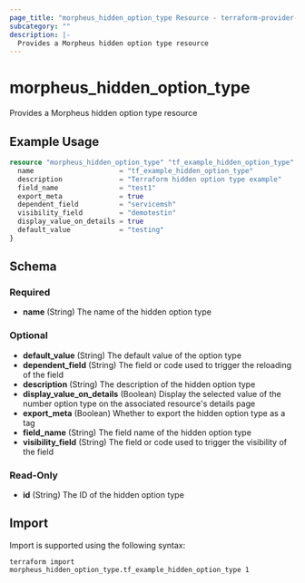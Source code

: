 ```yaml
---
page_title: "morpheus_hidden_option_type Resource - terraform-provider-morpheus"
subcategory: ""
description: |-
  Provides a Morpheus hidden option type resource
---
```


# morpheus_hidden_option_type

Provides a Morpheus hidden option type resource

## Example Usage

```terraform
resource "morpheus_hidden_option_type" "tf_example_hidden_option_type" {
  name                     = "tf_example_hidden_option_type"
  description              = "Terraform hidden option type example"
  field_name               = "test1"
  export_meta              = true
  dependent_field          = "servicemsh"
  visibility_field         = "demotestin"
  display_value_on_details = true
  default_value            = "testing"
}
```

<!-- schema generated by tfplugindocs -->
## Schema

### Required

- **name** (String) The name of the hidden option type

### Optional

- **default_value** (String) The default value of the option type
- **dependent_field** (String) The field or code used to trigger the reloading of the field
- **description** (String) The description of the hidden option type
- **display_value_on_details** (Boolean) Display the selected value of the number option type on the associated resource's details page
- **export_meta** (Boolean) Whether to export the hidden option type as a tag
- **field_name** (String) The field name of the hidden option type
- **visibility_field** (String) The field or code used to trigger the visibility of the field

### Read-Only

- **id** (String) The ID of the hidden option type

## Import

Import is supported using the following syntax:

```shell
terraform import morpheus_hidden_option_type.tf_example_hidden_option_type 1
```

